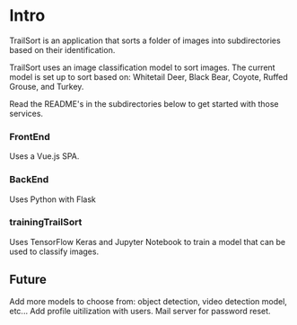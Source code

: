 # Intro

TrailSort is an application that sorts a folder of images into subdirectories based on their identification.

TrailSort uses an image classification model to sort images. The current model is set up to sort based on: Whitetail Deer, Black Bear, Coyote, Ruffed Grouse, and Turkey.

Read the README's in the subdirectories below to get started with those services.

### FrontEnd

Uses a Vue.js SPA.

### BackEnd

Uses Python with Flask

### trainingTrailSort

Uses TensorFlow Keras and Jupyter Notebook to train a model that can be used to classify images.

## Future

Add more models to choose from: object detection, video detection model, etc...
Add profile uitilization with users. Mail server for password reset.